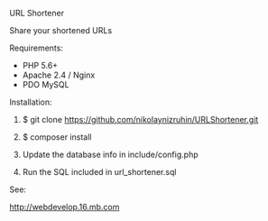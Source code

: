 URL Shortener

Share your shortened URLs

Requirements:
- PHP 5.6+
- Apache 2.4 / Nginx
- PDO MySQL

Installation:

1. $ git clone https://github.com/nikolaynizruhin/URLShortener.git

2. $ composer install

3. Update the database info in include/config.php

4. Run the SQL included in url_shortener.sql

See:

http://webdevelop.16.mb.com